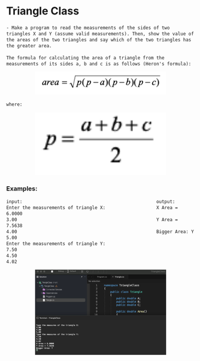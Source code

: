 # Triangle Class

    - Make a program to read the measurements of the sides of two triangles X and Y (assume valid measurements). Then, show the value of the areas of the two triangles and say which of the two triangles has the greater area.

    The formula for calculating the area of ​​a triangle from the measurements of its sides a, b and c is as follows (Heron's formula):

<p align="center">
  <img src="./screenshots/heron.png" width="350" title="Console">
</p>

    where:

<p align="center">
  <img src="./screenshots/where.png" width="350" title="Console">
</p>

### Examples:

    input:                                                  output:
    Enter the measurements of triangle X:                   X Area = 6.0000
    3.00                                                    Y Area = 7.5638
    4.00                                                    Bigger Area: Y
    5.00
    Enter the measurements of triangle Y:
    7.50
    4.50
    4.02

<p align="center">
  <img src="./screenshots/example1.png" width="350" title="Console">
</p>
